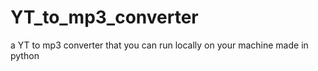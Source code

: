 # YT_to_mp3_converter
a YT to mp3 converter that you can run locally on your machine made  in python
